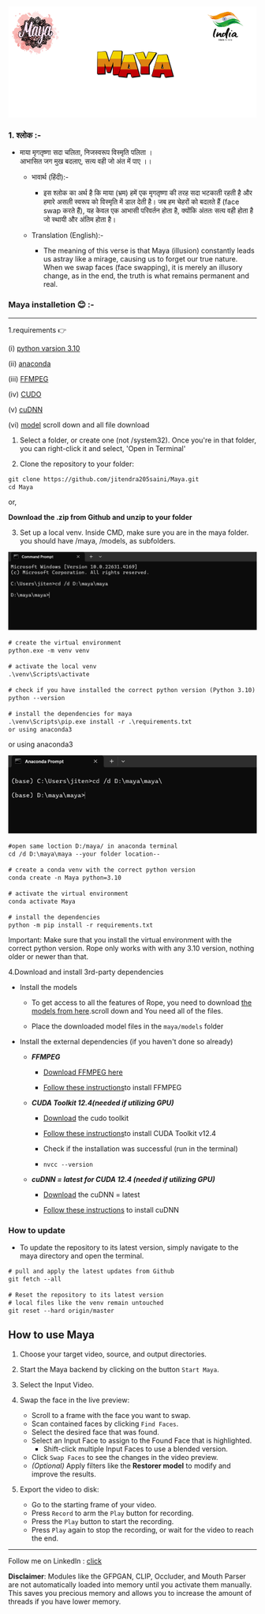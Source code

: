 ![](https://github.com/jitendra205saini/Maya/blob/main/maya/maya/media/splash.png?raw=true)



### 1. श्लोक :- ###

- माया मृगतृष्णा सदा चलिता, निजस्वरूप विस्मृति पलिता ।<br>
   आभासित जग मुख बदलाए,  सत्य वही जो अंत में पाए ।।


   - भावार्थ (हिंदी):-
      
      - इस श्लोक का अर्थ है कि माया (भ्रम) हमें एक मृगतृष्णा की तरह सदा भटकाती रहती है और हमारे असली स्वरूप 
       को विस्मृति में डाल देती है। जब हम चेहरों को बदलते हैं (face swap करते हैं), यह केवल एक आभासी परिवर्तन 
       होता है, क्योंकि अंततः सत्य वही होता है जो स्थायी और अंतिम होता है।



    - Translation (English):-
      
      - The meaning of this verse is that Maya (illusion) constantly leads us astray like a 
        mirage, causing us to forget our true nature. When we swap faces (face swapping), it is 
        merely an illusory change, as in the end, the truth is what remains permanent and real.


### Maya installetion 😊 :-

----
1.requirements 👉 

(i) [python varsion 3.10](https://www.python.org/downloads/windows/)

(ii) [anaconda](https://www.anaconda.com/download/)

(iii) [FFMPEG](https://www.ffmpeg.org/download.html)

(iv) [CUDO](https://developer.nvidia.com/cuda-12-4-0-download-archive#:~:text=Select%20Target%20Platform.%20Click%20on%20the%20green%20buttons%20that)

(v) [cuDNN](https://developer.nvidia.com/rdp/cudnn-archive#:~:text=Explore%20and%20download%20past%20releases%20from%20cuDNN)

(vi) [model](https://www.kaggle.com/models/jitendrakumarsaini25/maya_face_-swapping) scroll down and all file download 

1. Select a folder, or create one (not /system32). Once you're in that folder, you can right-click it and select, 'Open in Terminal'

2. Clone the repository to your folder:
```
git clone https://github.com/jitendra205saini/Maya.git
cd Maya
```
or,

**Download the .zip from Github and unzip to your folder**

3. Set up a local venv. Inside CMD, make sure you are in the maya folder. you should have /maya, /models, as subfolders.

![](https://github.com/jitendra205saini/Maya/blob/main/maya/maya/media/Screenshot%202024-10-02%20172025.png?raw=true)
   
```
# create the virtual environment
python.exe -m venv venv

# activate the local venv
.\venv\Scripts\activate

# check if you have installed the correct python version (Python 3.10)
python --version

# install the dependencies for maya
.\venv\Scripts\pip.exe install -r .\requirements.txt
or using anaconda3
```

or using anaconda3

![](https://github.com/jitendra205saini/Maya/blob/main/maya/maya/media/Screenshot%202024-10-02%20172209.png?raw=true)

````
#open same loction D:/maya/ in anaconda terminal
cd /d D:\maya\maya --your folder location--

# create a conda venv with the correct python version
conda create -n Maya python=3.10

# activate the virtual environment
conda activate Maya

# install the dependencies
python -m pip install -r requirements.txt
````

Important: Make sure that you install the virtual environment with the correct python version. Rope only works with with any 3.10 version, nothing older or newer than that.

4.Download and install 3rd-party dependencies

- Install the models

  - To get access to all the features of Rope, you need to download [the models from here](https://www.kaggle.com/models/jitendrakumarsaini25/maya_face_-swapping).scroll down and You need all of the files.

  - Place the downloaded model files in the ```maya/models``` folder

- Install the external dependencies (if you haven't done so already)

  - ***FFMPEG***

    -  [Download FFMPEG here](https://www.ffmpeg.org/download.html)

    -  [Follow these instructions](https://www.youtube.com/watch?v=4jx2_j5Seew)to install FFMPEG

  - ***CUDA Toolkit 12.4(needed if utilizing GPU)***

     - [Download](https://developer.nvidia.com/cuda-12-4-0-download-archive#:~:text=Select%20Target%20Platform.%20Click%20on%20the%20green%20buttons%20that) the cudo toolkit

     - [Follow these instructions](https://www.youtube.com/watch?v=r7Am-ZGMef8&t=612s)to install CUDA Toolkit v12.4

    - Check if the installation was successful (run in the terminal)

    -  ```nvcc --version```
   - ***cuDNN = latest for CUDA 12.4 (needed if utilizing GPU)***

     - [Download](https://developer.nvidia.com/rdp/cudnn-archive#:~:text=Explore%20and%20download%20past%20releases%20from%20cuDNN) the cuDNN = latest

     - [Follow these instructions](https://www.youtube.com/watch?v=GPBeiKYkuZE&t=240s) to install cuDNN

### How to update ###
   
   - To update the repository to its latest version, simply navigate to the maya directory and open the terminal.
```
# pull and apply the latest updates from Github
git fetch --all

# Reset the repository to its latest version
# local files like the venv remain untouched
git reset --hard origin/master
```
## How to use Maya ##

1. Choose your target video, source, and output directories.

2. Start the Maya backend by clicking on the button ```Start Maya```.

3. Select the Input Video.

4. Swap the face in the live preview:
   - Scroll to a frame with the face you want to swap.
   - Scan contained faces by clicking ```Find Faces```.
   - Select the desired face that was found.
   - Select an Input Face to assign to the Found Face that is highlighted.
     - Shift-click multiple Input Faces to use a blended version.
   - Click ```Swap Faces``` to see the changes in the video preview.
   - *(Optional)* Apply filters like the **Restorer model** to modify and improve the results.

5. Export the video to disk:
   - Go to the starting frame of your video.
   - Press ```Record``` to arm the ```Play``` button for recording.
   - Press the ```Play``` button to start the recording.
   - Press ```Play``` again to stop the recording, or wait for the video to reach the end.

---


Follow me on LinkedIn : [click](https://www.linkedin.com/in/jitendarkumarsaini25/)


**Disclaimer**: Modules like the GFPGAN, CLIP, Occluder, and Mouth Parser are not automatically loaded into memory until you activate them manually. This saves you precious memory and allows you to increase the amount of threads if you have lower memory.


  
